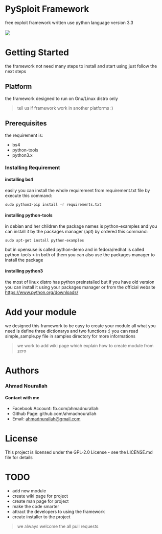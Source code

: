 # PySploit Framework
free exploit framework written use python language version 3.3
<br><br>
<img src="http://webscan.esy.es/pysploit.png">

# Getting Started
the framework not need many steps to install and start using just follow the next steps
## Platform
the framework designed to run on Gnu/Linux distro only 
> tell us if framework work in another platforms :)
## Prerequisites
the requirement is: 
* bs4
* python-tools
* python3.x
### Installing Requirement 
#### installing bs4
easily you can install the whole requirement from requirement.txt file by execute this command:
```
sudo python3-pip install -r requirements.txt
```
#### installing python-tools
in debian and her children the package names is python-examples and you can install it by the packages manager (apt) by ordered this command:
```
sudo apt-get install python-examples
```
but in opensuse is called python-demo and in fedora/redhat is called python-tools > in both of them you can also use the packages manager to install the package
#### installing python3 
the most of linux distro has python preinstalled but if you have old version you can install it using your packages manager or from the official website https://www.python.org/downloads/
# Add your module
we designed this framework to be easy to create your module all what you need is define three dictionarys and two functions :) 
you can read simple_sample.py file in samples directory for more informations 
> we work to add wiki page which explain how to create module from zero
# Authors
### Ahmad Nourallah
#### Contact with me
* Facebook Account: fb.com/ahmadnurallah
* Github Page: github.com/ahmadnourallah
* Email: ahmadnurallah@gmail.com
# License
This project is licensed under the GPL-2.0 License - see the LICENSE.md file for details
# TODO
* add new module
* create wiki page for project
* create man page for project 
* make the code smarter
* attract the developers to using the framework
* create installer to the project
> we always welcome the all pull requests
